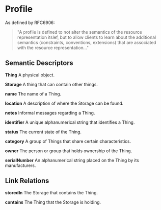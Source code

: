 # Profile
As defined by RFC6906:

> "A profile is defined to not alter the semantics of the resource representation itslef, but to allow clients to learn about the additional semantics (constraints, conventions, extensions) that are associated with the resource representation..."
## Semantic Descriptors

**Thing**
A physical object.

**Storage**
A thing that can contain other things.

**name**
The name of a Thing.

**location**
A description of where the Storage can be found.

**notes**
Informal messages regarding a Thing.

**identifier**
A unique alphanumerical string that identifies a Thing.

**status**
The current state of the Thing.

**category**
A group of Things that share certain characteristics.

**owner**
The person or group that holds ownership of the Thing.

**serialNumber**
An alphanumerical string placed on the Thing by its manufacturers.


## Link Relations

**storedIn**
The Storage that contains the Thing.

**contains**
The Thing that the Storage is holding.
